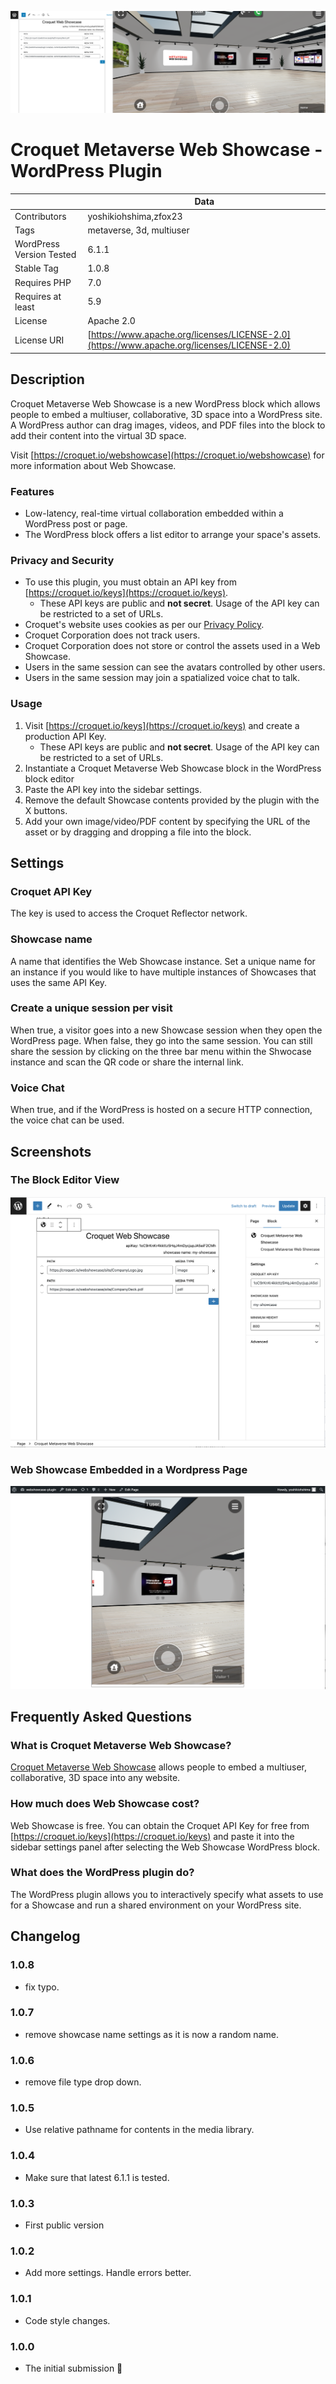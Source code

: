 ![Banner](./assets/banner-1544x500.png)

# Croquet Metaverse Web Showcase - WordPress Plugin

|                          | Data                                        |
|--------------------------|---------------------------------------------|
| Contributors             | yoshikiohshima,zfox23                       |
| Tags                     | metaverse, 3d, multiuser                    |
| WordPress Version Tested | 6.1.1                                       |
| Stable Tag               | 1.0.8                                       |
| Requires PHP             | 7.0                                         |
| Requires at least        | 5.9                                         |
| License                  | Apache 2.0                                  |
| License URI              | [https://www.apache.org/licenses/LICENSE-2.0](https://www.apache.org/licenses/LICENSE-2.0) |

## Description

Croquet Metaverse Web Showcase is a new WordPress block which allows people to embed a multiuser, collaborative, 3D space into a WordPress site. A WordPress author can drag images, videos, and PDF files into the block to add their content into the virtual 3D space.

Visit [https://croquet.io/webshowcase](https://croquet.io/webshowcase) for more information about Web Showcase.

### Features

* Low-latency, real-time virtual collaboration embedded within a WordPress post or page.
* The WordPress block offers a list editor to arrange your space's assets.

### Privacy and Security

* To use this plugin, you must obtain an API key from [https://croquet.io/keys](https://croquet.io/keys).
    * These API keys are public and **not secret**. Usage of the API key can be restricted to a set of URLs.
* Croquet's website uses cookies as per our [Privacy Policy](https://croquet.io/privacy.html).
* Croquet Corporation does not track users.
* Croquet Corporation does not store or control the assets used in a Web Showcase.
* Users in the same session can see the avatars controlled by other users.
* Users in the same session may join a spatialized voice chat to talk.

### Usage
1. Visit [https://croquet.io/keys](https://croquet.io/keys) and create a production API Key.
    * These API keys are public and **not secret**. Usage of the API key can be restricted to a set of URLs.
2. Instantiate a Croquet Metaverse Web Showcase block in the WordPress block editor
3. Paste the API key into the sidebar settings.
4. Remove the default Showcase contents provided by the plugin with the X buttons.
5. Add your own image/video/PDF content by specifying the URL of the asset or by dragging and dropping a file into the block.

## Settings

### Croquet API Key

The key is used to access the Croquet Reflector network.

### Showcase name

A name that identifies the Web Showcase instance. Set a unique name for an instance if you would like to have multiple instances of Showcases that uses the same API Key.

### Create a unique session per visit

When true, a visitor goes into a new Showcase session when they open the WordPress page. When false, they go into the same session. You can still share the session by clicking on the three bar menu within the Shwocase instance and scan the QR code or share the internal link.

### Voice Chat

When true, and if the WordPress is hosted on a secure HTTP connection, the voice chat can be used.

## Screenshots

### The Block Editor View

  ![The block editor view](./assets/screenshot-1.png)
  
### Web Showcase Embedded in a Wordpress Page

  ![The 3D space created on your page](./assets/screenshot-2.png)

## Frequently Asked Questions

### What is Croquet Metaverse Web Showcase?

[Croquet Metaverse Web Showcase](https://croquet.io/webshowcase) allows people to embed a multiuser, collaborative, 3D space into any website.

### How much does Web Showcase cost?

Web Showcase is free. You can obtain the Croquet API Key for free from [https://croquet.io/keys](https://croquet.io/keys) and paste it into the sidebar settings panel after selecting the Web Showcase WordPress block.

### What does the WordPress plugin do?

The WordPress plugin allows you to interactively specify what assets to use for a Showcase and run a shared environment on your WordPress site.


## Changelog

### 1.0.8
* fix typo.

### 1.0.7
* remove showcase name settings as it is now a random name.

### 1.0.6
* remove file type drop down.

### 1.0.5
* Use relative pathname for contents in the media library.

### 1.0.4
* Make sure that latest 6.1.1 is tested.

### 1.0.3
* First public version

### 1.0.2
* Add more settings. Handle errors better.

### 1.0.1
* Code style changes.

### 1.0.0
* The initial submission 🎉
